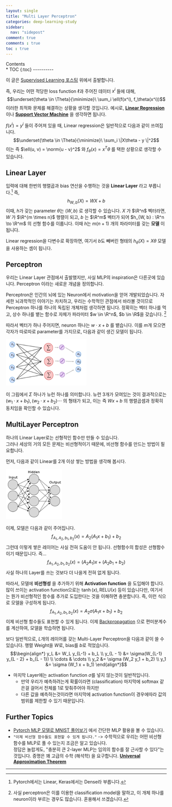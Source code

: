 ```yaml
---
layout: single
title: "Multi Layer Perceptron"
categories: deep-learning-study
sidebar:
  nav: "sidepost"
comment: true
comments : true
toc : true
---
```

<div id="toc">
Contents
</div>
* TOC
{:toc}
----------

이 글은 [Supervised Learning 포스팅](/deep-learning-study/supervised-learning/) 위에서 출발합니다. 

즉, 우리는 어떤 적당한 loss function $\ell$과 주어진 데이터 $x^i$ 들에 대해, 
$$\underset{\theta \in \Theta}{\minimize}\ \sum_i \ell(f(x^i), f_\theta(x^i))$$
이러한 최적화 문제를 해결하는 상황을 생각할 것입니다. 예시로, **[Linear Regression](/deep-learning-study/linear-regression)** 이나 **[Support Vector Machine](/deep-learning-study/support-vector-machines)** 을 생각하면 됩니다. 

$f(x^i) = y^i$ 들이 주어져 있을 때, Linear regression은 일반적으로 다음과 같이 쓰여집니다. 
$$\underset{\theta \in \Theta}{\minimize}\ \sum_i \|X\theta - y \|^2$$
이는 즉 $\ell(u, v) = \norm{u - v}^2$ 와 $f_\theta(x) = x^T\theta$ 를 택한 상황으로 생각할 수 있습니다. 

## Linear Layer 
입력에 대해 한번의 행렬곱과 bias 연산을 수행하는 것을 **Linear Layer** 라고 부릅니다.[^linear] 즉, 
$$h_{W, b}(X) = WX + b$$
이때, $h$가 갖는 parameter $\theta$는 $(W, b)$ 로 생각할 수 있습니다. $X$ 가 $\R^n$ 벡터라면, $W$ 가 $\R^{m \times n}$ 행렬이 되고, $b$ 는 $\R^m$ 벡터가 되어 $h_{W, b} : \R^n \to \R^m$ 의 선형 함수를 이룹니다. 이때 $h$는 $m(n+1)$ 개의 파라미터를 갖는 **모델** 이 됩니다. 

Linear regression을 다변수로 확장하면, 여기서 $b$도 빼버린 형태의 $h_\theta(X) = X\theta$ 모델을 사용하는 셈이 됩니다. 
 
## Perceptron 
우리는 Linear Layer 관점에서 출발했지만, 사실 MLP의 inspiration은 다른곳에 있습니다. Perceptron 이라는 새로운 개념을 정의합니다. 

Perceptron은 인간의 뇌에 있는 Neuron에서 motivation을 얻어 개발되었습니다. 자세한 뇌과학적인 이야기는 차치하고, 우리는 수학적인 관점에서 바라볼 것이므로 Perceptron 하나를 하나의 독립된 개체처럼 생각하면 됩니다. 정확히는 벡터 하나를 먹고, 상수 하나를 뱉는 함수로 자체가 파라미터 $w \in \R^n$, $b \in \R$을 갖습니다. [^2]

따라서 벡터가 하나 주어지면, neuron 하나는 $w \cdot x + b$ 를 뱉습니다. 이를 $m$개 모으면 각자가 따로따로 parameter를 가지므로, 다음과 같이 생긴 모델이 됩니다.

<img src="../../images/c6aea622d8434faf0f34df39f92d9d56be1f1353d7a4f8b7b0687b9faba5899e.png" alt="drawing" width="50%" class="centered_image"/>

이 그림에서 $\Sigma$ 하나가 뉴런 하나를 의미합니다. 뉴런 3개가 모여있는 것이 결과적으로는 $(w_1 \cdot x + b_1), (w_2 \cdot x + b_2) \cdots$ 의 형태가 되고, 이는 즉 $Wx + b$ 의 행렬곱셈과 정확히 동치임을 확인할 수 있습니다. 

## MultiLayer Perceptron 
하나의 Linear Layer로는 선형적인 함수만 만들 수 있습니다.  
그러나 세상의 거의 모든 문제는 비선형적이기 때문에, 비선형 함수를 만드는 방법이 필요합니다. 

먼저, 다음과 같이 Linear를 2개 이상 쌓는 방법을 생각해 봅시다. 

<img src="../../images/054181b4e048713722e05b6d7453f7728c3a0eff6a723e432f3cf244f48d0c65.png" alt="drawing" width="35%" class="centered_image"/>

이제, 모델은 다음과 같이 주어집니다. 
$$f_{A_1, A_2, b_1, b_2}(x) = A_2(A_1 x + b_1)+b_2$$
그런데 이렇게 쌓은 레이어는 사실 전혀 도움이 안 됩니다. 선형함수의 합성은 선형함수이기 때문입니다. 즉... 
$$f_{A_1, A_2, b_1, b_2}(x) = (A_2 A_1) x + (A_2b_1+b_2)$$
사실 하나의 Layer를 쓰는 것보다 더 나을게 전혀 없게 됩니다. 

따라서, 모델에 **비선형성** 을 추가하기 위해 **Activation function** 을 도입해야 합니다. 많이 쓰이는 activation function으로는 $\tanh(x), \text{RELU}(x)$ 등이 있습니다만, 여기서는 뭔가 비선형적인 함수를 추가로 도입한다는 것을 이해하면 충분합니다. 즉, 이런 식으로 모델을 구성하게 됩니다. 
$$f_{A_1, A_2, b_1, b_2}(x) = A_2 \sigma(A_1 x + b_1) + b_2$$
이제 비선형 함수들도 표현할 수 있게 됩니다. 이제 [Backpropagation](/deep-learning-study/backpropagation/) 으로 편미분계수를 계산하여, 모델을 학습하면 됩니다. 

보다 일반적으로, $L$개의 레이어를 갖는 Multi-Layer Perceptron을 다음과 같이 쓸 수 있습니다. 행렬 Weight을 $W$로, bias를 $b$로 적었습니다. 
$$\begin{align*}
    y_L &= W_L y_{L-1} + b_L \\
    y_{L - 1} &= \sigma(W_{L-1} y_{L - 2} + b_{L - 1}) \\
    \cdots & \cdots \\
    y_2 &= \sigma (W_2 y_1 + b_2) \\
    y_1 &= \sigma (W_1 x + b_1)
\end{align*}$$
- 마지막 Layer에는 activation function $\sigma$를 넣지 않는것이 일반적입니다. 
  - 만약 우리가 예측하려는게 확률이라면 (classification) 마지막에 softmax 같은걸 걸어서 전체를 1로 맞춰주어야 하지만
  - 다른 값을 예측하는것이라면 마지막에 activation function이 경우에따라 값의 범위를 제한할 수 있기 때문입니다. 

## Further Topics
- [Pytorch MLP 모델로 MNIST 풀어보기](/deep-learning-study/mnist-mlp) 에서 간단한 MLP 활용을 볼 수 있습니다. 
- `"이제 비선형 함수들도 표현할 수 있게 됩니다."` -> 수학적으로 우리는 어떤 비선형 함수를 MLP로 풀 수 있는지 조금은 알고 있습니다.  
  정답은 놀랍게도, "충분히 큰 2-layer MLP는 임의의 함수를 잘 근사할 수 있다"는 것입니다. 증명은 꽤 고급의 수학 (해석학) 을 요구합니다. 
  **[Universal Approximation Theorem](/machine-learning-theory/universal-approximation-theorem)**

---------
[^linear]: Pytorch에서는 Linear, Keras에서는 Dense라 부릅니다.  
[^2]: 사실 perceptron은 이를 이용한 classification model을 말하고, 이 개체 하나를 neuron이라 부르는 경우도 많습니다. 혼용해서 쓰겠습니다. 
